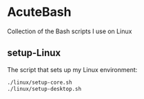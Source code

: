 # AcuteBash

Collection of the Bash scripts I use on Linux


## setup-Linux

The script that sets up my Linux environment:

```bash
./linux/setup-core.sh
./linux/setup-desktop.sh
```
